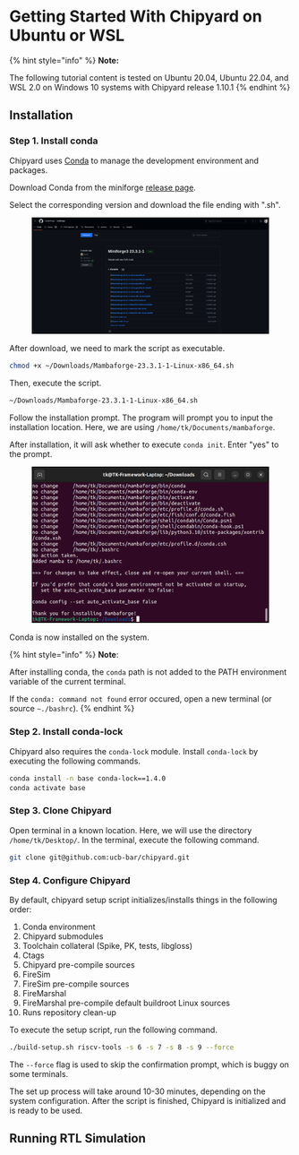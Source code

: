 # Getting Started With Chipyard on Ubuntu or WSL

{% hint style="info" %}
**Note:**

The following tutorial content is tested on Ubuntu 20.04, Ubuntu 22.04, and WSL 2.0 on Windows 10 systems with Chipyard release 1.10.1
{% endhint %}



## Installation

### Step 1. Install conda

Chipyard uses [Conda](https://docs.conda.io/en/latest/) to manage the development environment and packages.

Download Conda from the miniforge [release page](https://github.com/conda-forge/miniforge/releases).



Select the corresponding version and download the file ending with ".sh".

<figure><img src="../../.gitbook/assets/conda.png" alt=""><figcaption></figcaption></figure>

After download, we need to mark the script as executable.&#x20;

```bash
chmod +x ~/Downloads/Mambaforge-23.3.1-1-Linux-x86_64.sh
```

Then, execute the script.

```bash
~/Downloads/Mambaforge-23.3.1-1-Linux-x86_64.sh
```

Follow the installation prompt. The program will prompt you to input the installation location. Here, we are using `/home/tk/Documents/mambaforge`.

After installation, it will ask whether to execute `conda init`. Enter "yes" to the prompt.

<figure><img src="../../.gitbook/assets/conda (1).png" alt=""><figcaption></figcaption></figure>

Conda is now installed on the system.

{% hint style="info" %}
**Note**:&#x20;

After installing conda, the `conda` path is not added to the PATH environment variable of the current terminal.&#x20;

If the `conda: command not found` error occured, open a new terminal (or source `~./bashrc`).
{% endhint %}



### Step 2. Install conda-lock

Chipyard also requires the `conda-lock` module. Install `conda-lock` by executing the following commands.

```bash
conda install -n base conda-lock==1.4.0
conda activate base
```



### Step 3. Clone Chipyard

Open terminal in a known location. Here, we will use the directory `/home/tk/Desktop/`. In the terminal, execute the following command.

```bash
git clone git@github.com:ucb-bar/chipyard.git
```



### Step 4. Configure Chipyard

By default, chipyard setup script initializes/installs things in the following order:

1. Conda environment
2. Chipyard submodules
3. Toolchain collateral (Spike, PK, tests, libgloss)
4. Ctags
5. Chipyard pre-compile sources
6. FireSim
7. FireSim pre-compile sources
8. FireMarshal
9. FireMarshal pre-compile default buildroot Linux sources
10. Runs repository clean-up

To execute the setup script, run the following command.

```bash
./build-setup.sh riscv-tools -s 6 -s 7 -s 8 -s 9 --force
```

The `--force` flag is used to skip the confirmation prompt, which is buggy on some terminals.



The set up process will take around 10-30 minutes, depending on the system configuration. After the script is finished, Chipyard is initialized and is ready to be used.



## Running RTL Simulation





























